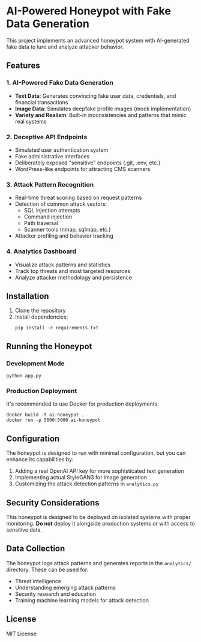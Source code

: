 # AI-Powered Honeypot with Fake Data Generation

This project implements an advanced honeypot system with AI-generated fake data to lure and analyze attacker behavior.

## Features

### 1. AI-Powered Fake Data Generation
- **Text Data**: Generates convincing fake user data, credentials, and financial transactions
- **Image Data**: Simulates deepfake profile images (mock implementation)
- **Variety and Realism**: Built-in inconsistencies and patterns that mimic real systems

### 2. Deceptive API Endpoints
- Simulated user authentication system
- Fake administrative interfaces
- Deliberately exposed "sensitive" endpoints (.git, .env, etc.)
- WordPress-like endpoints for attracting CMS scanners

### 3. Attack Pattern Recognition
- Real-time threat scoring based on request patterns
- Detection of common attack vectors:
  - SQL injection attempts
  - Command injection
  - Path traversal
  - Scanner tools (nmap, sqlmap, etc.)
- Attacker profiling and behavior tracking

### 4. Analytics Dashboard
- Visualize attack patterns and statistics
- Track top threats and most targeted resources
- Analyze attacker methodology and persistence

## Installation

1. Clone the repository
2. Install dependencies:
   ```
   pip install -r requirements.txt
   ```

## Running the Honeypot

### Development Mode

```
python app.py
```

### Production Deployment

It's recommended to use Docker for production deployments:

```
docker build -t ai-honeypot .
docker run -p 5000:5000 ai-honeypot
```

## Configuration

The honeypot is designed to run with minimal configuration, but you can enhance its capabilities by:

1. Adding a real OpenAI API key for more sophisticated text generation
2. Implementing actual StyleGAN3 for image generation 
3. Customizing the attack detection patterns in `analytics.py`

## Security Considerations

This honeypot is designed to be deployed on isolated systems with proper monitoring. **Do not** deploy it alongside production systems or with access to sensitive data.

## Data Collection

The honeypot logs attack patterns and generates reports in the `analytics/` directory. These can be used for:

- Threat intelligence
- Understanding emerging attack patterns
- Security research and education
- Training machine learning models for attack detection

## License

MIT License 